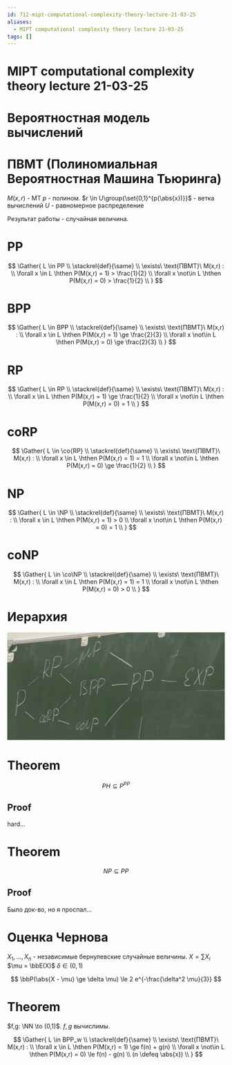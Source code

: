 ```yaml
---
id: 712-mipt-computational-complexity-theory-lecture-21-03-25
aliases:
  - MIPT computational complexity theory lecture 21-03-25
tags: []
---
```


# MIPT computational complexity theory lecture 21-03-25

# Вероятностная модель вычислений

# ПВМТ (Полиномиальная Вероятностная Машина Тьюринга)

$M(x,r)$ - МТ
$p$ - полином.
$r \in U\group{\set{0,1}^{p(\abs{x})}}$ - ветка вычислений
$U$ - равномерное распределение

Результат работы - случайная величина.

# PP

$$
\Gather{
L \in PP \\
\stackrel{def}{\same} \\
\exists\ \text{ПВМТ}\ M(x,r) : \\
\forall x \in L \hthen
P(M(x,r) = 1) > \frac{1}{2} \\
\forall x \not\in L \hthen
P(M(x,r) = 0) > \frac{1}{2} \\
}
$$

# BPP

$$
\Gather{
L \in BPP \\
\stackrel{def}{\same} \\
\exists\ \text{ПВМТ}\ M(x,r) : \\
\forall x \in L \hthen
P(M(x,r) = 1) \ge \frac{2}{3} \\
\forall x \not\in L \hthen
P(M(x,r) = 0) \ge \frac{2}{3} \\
}
$$

# RP

$$
\Gather{
L \in RP \\
\stackrel{def}{\same} \\
\exists\ \text{ПВМТ}\ M(x,r) : \\
\forall x \in L \hthen
P(M(x,r) = 1) \ge \frac{1}{2} \\
\forall x \not\in L \hthen
P(M(x,r) = 0) = 1 \\
}
$$

# coRP

$$
\Gather{
L \in \co{RP} \\
\stackrel{def}{\same} \\
\exists\ \text{ПВМТ}\ M(x,r) : \\
\forall x \in L \hthen
P(M(x,r) = 1) = 1 \\
\forall x \not\in L \hthen
P(M(x,r) = 0) \ge \frac{1}{2} \\
}
$$

# NP

$$
\Gather{
L \in \NP \\
\stackrel{def}{\same} \\
\exists\ \text{ПВМТ}\ M(x,r) : \\
\forall x \in L \hthen
P(M(x,r) = 1) > 0 \\
\forall x \not\in L \hthen
P(M(x,r) = 0) = 1 \\
}
$$

# coNP

$$
\Gather{
L \in \co\NP \\
\stackrel{def}{\same} \\
\exists\ \text{ПВМТ}\ M(x,r) : \\
\forall x \in L \hthen
P(M(x,r) = 1) = 1 \\
\forall x \not\in L \hthen
P(M(x,r) = 0) > 0 \\
}
$$

# Иерархия

![hi.png](assets/imgs/21-03-25_11-48-37_603_21-03-25_11-48-37_068.png)

# Theorem

$$
PH \subseteq P^{PP}
$$

## Proof

hard...

# Theorem

$$
NP \subseteq PP
$$

## Proof

Было док-во, но я проспал...

# Оценка Чернова

$X_1, \dots, X_n$ - независимые бернулевские случайные величины.
$X = \sum{X_i}$
$\mu = \bbE(X)$
$\delta \in (0,1)$

$$
\bbP(\abs{X - \mu} \ge \delta \mu) \le 2 e^{-\frac{\delta^2 \mu}{3}}
$$

# Theorem

$f,g: \NN \to (0,1)$.
$f,g$ вычислимы.

$$
\Gather{
L \in BPP_w \\
\stackrel{def}{\same} \\
\exists\ \text{ПВМТ}\ M(x,r) : \\
\forall x \in L \hthen
P(M(x,r) = 1) \ge f(n) + g(n) \\
\forall x \not\in L \hthen
P(M(x,r) = 0) \le f(n) - g(n) \\
(n \defeq \abs{x}) \\
}
$$
